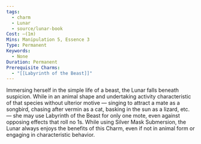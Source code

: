 ```yaml
---
tags:
  - charm
  - Lunar
  - source/lunar-book
Cost: —(1m)
Mins: Manipulation 5, Essence 3
Type: Permanent
Keywords:
  - None
Duration: Permanent
Prerequisite Charms:
  - "[[Labyrinth of the Beast]]"
---
```

Immersing herself in the simple life of a beast, the Lunar falls beneath suspicion. While in an animal shape and undertaking activity characteristic of that species without ulterior motive — singing to attract a mate as a songbird, chasing after vermin as a cat, basking in the sun as a lizard, etc. — she may use Labyrinth of the Beast for only one mote, even against opposing effects that roll no 1s. While using Silver Mask Submersion, the Lunar always enjoys the benefits of this Charm, even if not in animal form or engaging in characteristic behavior.